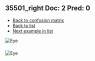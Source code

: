 ## 35501_right Doc: 2 Pred: 0
- [Back to confusion matrix](https://github.com/juliandewit/kaggle_retinopathy/blob/master/matrix.md)
- [Back to list](https://github.com/juliandewit/kaggle_retinopathy/blob/master/lists/20/list.md)
- [Next example in list](https://github.com/juliandewit/kaggle_retinopathy/blob/master/lists/20/35/35643_left.md)

![Eye](https://retinopaty.blob.core.windows.net/size1024/35501_right_2.jpeg)

### 

![Eye]()
